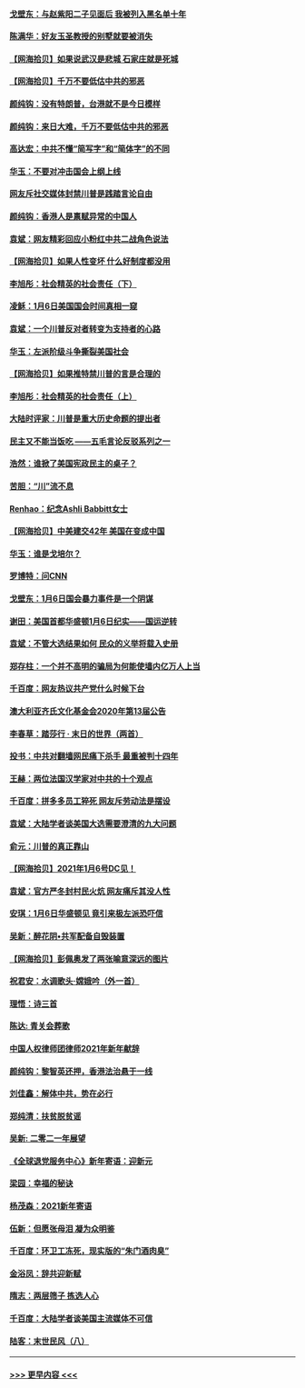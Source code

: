 #### [戈壁东：与赵紫阳二子见面后 我被列入黑名单十年](../pages/nsc993/n12696215.md?t=01191151) 
#### [陈满华：好友玉圣教授的别墅就要被消失](../pages/nsc993/n12695411.md?t=01191151) 
#### [【网海拾贝】如果说武汉是悲城 石家庄就是死城](../pages/nsc993/n12694589.md?t=01191151) 
#### [【网海拾贝】千万不要低估中共的邪恶](../pages/nsc993/n12692771.md?t=01191151) 
#### [颜纯钩：没有特朗普，台港就不是今日模样](../pages/nsc993/n12692678.md?t=01191151) 
#### [颜纯钩：来日大难，千万不要低估中共的邪恶](../pages/nsc993/n12692080.md?t=01191151) 
#### [高达宏：中共不懂“简写字”和“简体字”的不同](../pages/nsc993/n12692068.md?t=01191151) 
#### [华玉：不要对冲击国会上纲上线](../pages/nsc993/n12689948.md?t=01191151) 
#### [网友斥社交媒体封禁川普是践踏言论自由](../pages/nsc993/n12687482.md?t=01191151) 
#### [颜纯钩：香港人是禀赋异常的中国人](../pages/nsc993/n12685142.md?t=01191151) 
#### [袁斌：网友精彩回应小粉红中共二战角色说法](../pages/nsc993/n12684994.md?t=01191151) 
#### [【网海拾贝】如果人性变坏 什么好制度都没用](../pages/nsc993/n12683000.md?t=01191151) 
#### [李旭彤：社会精英的社会责任（下）](../pages/nsc993/n12680604.md?t=01191151) 
#### [凌稣：1月6日美国国会时间真相一窥](../pages/nsc993/n12682780.md?t=01191151) 
#### [袁斌：一个川普反对者转变为支持者的心路](../pages/nsc993/n12682700.md?t=01191151) 
#### [华玉：左派阶级斗争撕裂美国社会](../pages/nsc993/n12681226.md?t=01191151) 
#### [【网海拾贝】如果推特禁川普的言是合理的](../pages/nsc993/n12681232.md?t=01191151) 
#### [李旭彤：社会精英的社会责任（上）](../pages/nsc993/n12680501.md?t=01191151) 
#### [大陆时评家：川普是重大历史命题的提出者](../pages/nsc993/n12679904.md?t=01191151) 
#### [民主又不能当饭吃 ——五毛言论反驳系列之一](../pages/nsc993/n12679877.md?t=01191151) 
#### [浩然：谁掀了美国宪政民主的桌子？](../pages/nsc993/n12679850.md?t=01191151) 
#### [苦胆：“川”流不息](../pages/nsc993/n12678388.md?t=01191151) 
#### [Renhao：纪念Ashli Babbitt女士](../pages/nsc993/n12678359.md?t=01191151) 
#### [【网海拾贝】中美建交42年 美国在变成中国](../pages/nsc993/n12678324.md?t=01191151) 
#### [华玉：谁是戈培尔？](../pages/nsc993/n12677515.md?t=01191151) 
#### [罗博特：问CNN](../pages/nsc993/n12677172.md?t=01191151) 
#### [戈壁东：1月6日国会暴力事件是一个阴谋](../pages/nsc993/n12674639.md?t=01191151) 
#### [谢田：美国首都华盛顿1月6日纪实——国运逆转](../pages/nsc993/n12673190.md?t=01191151) 
#### [袁斌：不管大选结果如何 民众的义举将载入史册](../pages/nsc993/n12672787.md?t=01191151) 
#### [郑存柱：一个并不高明的骗局为何能使墙内亿万人上当](../pages/nsc993/n12671449.md?t=01191151) 
#### [千百度：网友热议共产党什么时候下台](../pages/nsc993/n12670442.md?t=01191151) 
#### [澳大利亚齐氏文化基金会2020年第13届公告](../pages/nsc993/n12670273.md?t=01191151) 
#### [李春草：踏莎行 · 末日的世界（两首）](../pages/nsc993/n12670253.md?t=01191151) 
#### [投书：中共对翻墙网民痛下杀手 最重被判十四年](../pages/nsc993/n12670190.md?t=01191151) 
#### [王赫：两位法国汉学家对中共的十个观点](../pages/nsc993/n12669593.md?t=01191151) 
#### [千百度：拼多多员工猝死 网友斥劳动法是摆设](../pages/nsc993/n12668081.md?t=01191151) 
#### [袁斌：大陆学者谈美国大选需要澄清的九大问题](../pages/nsc993/n12668023.md?t=01191151) 
#### [俞元：川普的真正靠山](../pages/nsc993/n12668000.md?t=01191151) 
#### [【网海拾贝】2021年1月6号DC见！](../pages/nsc993/n12664957.md?t=01191151) 
#### [袁斌：官方严冬封村民火炕 网友痛斥其没人性](../pages/nsc993/n12664882.md?t=01191151) 
#### [安琪：1月6日华盛顿见 竟引来极左派恐吓信](../pages/nsc993/n12664831.md?t=01191151) 
#### [吴新：醉花阴•共军配备自毁装置](../pages/nsc993/n12664766.md?t=01191151) 
#### [【网海拾贝】彭佩奥发了两张喻意深远的图片](../pages/nsc993/n12663515.md?t=01191151) 
#### [祝君安：水调歌头·嫦娥吟（外一首）](../pages/nsc993/n12663345.md?t=01191151) 
#### [理悟：诗三首](../pages/nsc993/n12663334.md?t=01191151) 
#### [陈达: 青关会葬歌](../pages/nsc993/n12663305.md?t=01191151) 
#### [中国人权律师团律师2021年新年献辞](../pages/nsc993/n12661792.md?t=01191151) 
#### [颜纯钩：黎智英还押，香港法治悬于一线](../pages/nsc993/n12661371.md?t=01191151) 
#### [刘佳鑫：解体中共，势在必行](../pages/nsc993/n12661335.md?t=01191151) 
#### [郑纯清：扶贫脱贫谣](../pages/nsc993/n12658729.md?t=01191151) 
#### [吴新: 二零二一年展望](../pages/nsc993/n12658664.md?t=01191151) 
#### [《全球退党服务中心》新年寄语：迎新元](../pages/nsc993/n12658408.md?t=01191151) 
#### [梁园：幸福的秘诀](../pages/nsc993/n12658061.md?t=01191151) 
#### [杨茂森：2021新年寄语](../pages/nsc993/n12658128.md?t=01191151) 
#### [伍新：但愿张母泪 凝为众明鉴](../pages/nsc993/n12656861.md?t=01191151) 
#### [千百度：环卫工冻死，现实版的“朱门酒肉臭”](../pages/nsc993/n12655588.md?t=01191151) 
#### [金浴凤：辞共迎新赋](../pages/nsc993/n12653369.md?t=01191151) 
#### [隋志：两层筛子 拣选人心](../pages/nsc993/n12653341.md?t=01191151) 
#### [千百度：大陆学者谈美国主流媒体不可信](../pages/nsc993/n12651269.md?t=01191151) 
#### [陆客：末世民风（八）](../pages/nsc993/n12648233.md?t=01191151) 

----
#### [ >>> 更早内容 <<< ](../indexes/nsc993-earlier.md)
